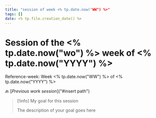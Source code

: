 ```yaml
---
title: "session of week <% tp.date.now("WW") %>"
tags: []
date: <% tp.file.creation_date() %>
---
```


# Session of the <% tp.date.now("wo") %> week of  <% tp.date.now("YYYY") %>
Reference-week: Week <% tp.date.now("WW") %> of <% tp.date.now("YYYY") %>

🔙 [*Previous work session*]("#insert path")

> [!info] My goal for this session
> 
> The description of your goal goes here


